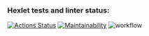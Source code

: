 ### Hexlet tests and linter status:
[![Actions Status](https://github.com/TurtleOld/python-project-lvl1/workflows/hexlet-check/badge.svg)](https://github.com/TurtleOld/python-project-lvl1/actions)
[![Maintainability](https://api.codeclimate.com/v1/badges/929e0314e011fe53ff0f/maintainability)](https://codeclimate.com/github/TurtleOld/frontend-project-lvl1/maintainability)
![workflow](.github/workflows/main.yml/badge.svg)